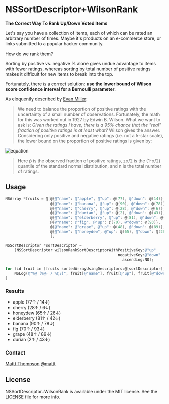 # NSSortDescriptor+WilsonRank

**The Correct Way To Rank Up/Down Voted Items**

Let's say you have a collection of items, each of which can be rated an arbitrary number of times. Maybe it's products on an e-commerce store, or links submitted to a popular hacker community.

How do we rank them?

Sorting by positive vs. negative % alone gives undue advantage to items with fewer ratings, whereas sorting by total number of positive ratings makes it difficult for new items to break into the top.

Fortunately, there _is_ a correct solution: **use the lower bound of Wilson score confidence interval for a Bernoulli parameter**.

As eloquently described by [Evan Miller](http://www.evanmiller.org/how-not-to-sort-by-average-rating.html#changes):

> We need to balance the proportion of positive ratings with the uncertainty of a small number of observations. Fortunately, the math for this was worked out in 1927 by Edwin B. Wilson. What we want to ask is: _Given the ratings I have, there is a 95% chance that the "real" fraction of positive ratings is at least what?_ Wilson gives the answer. Considering only positive and negative ratings (i.e. not a 5-star scale), the lower bound on the proportion of positive ratings is given by:

![equation](http://www.evanmiller.org/images/rating-equation.png)

> Here p̂ is the observed fraction of positive ratings, zα/2 is the (1-α/2) quantile of the standard normal distribution, and n is the total number of ratings.

## Usage

```objective-c
NSArray *fruits = @[@{@"name": @"apple", @"up": @(77), @"down": @(14)},
                    @{@"name": @"banana", @"up": @(90), @"down": @(78)},
                    @{@"name": @"cherry", @"up": @(28), @"down": @(6)},
                    @{@"name": @"durian", @"up": @(2), @"down": @(43)},
                    @{@"name": @"elderberry", @"up": @(81), @"down": @(42)},
                    @{@"name": @"fig", @"up": @(70), @"down": @(93)},
                    @{@"name": @"grape", @"up": @(48), @"down": @(89)},
                    @{@"name": @"honeydew", @"up": @(65), @"down": @(26)},
                    ];

NSSortDescriptor *sortDescriptor =
    [NSSortDescriptor wilsonRankSortDescriptorWithPositiveKey:@"up"
                                                  negativeKey:@"down"
                                                    ascending:NO];

for (id fruit in [fruits sortedArrayUsingDescriptors:@[sortDescriptor]]) {
    NSLog(@"%@ (%@↑ / %@↓)", fruit[@"name"], fruit[@"up"], fruit[@"down"]);
}
```

### Results

- apple (77↑ / 14↓)
- cherry (28↑ / 6↓)
- honeydew (65↑ / 26↓)
- elderberry (81↑ / 42↓)
- banana (90↑ / 78↓)
- fig (70↑ / 93↓)
- grape (48↑ / 89↓)
- durian (2↑ / 43↓)

### Contact

[Mattt Thompson](http://github.com/mattt)
[@mattt](https://twitter.com/mattt)

## License

NSSortDescriptor+WilsonRank is available under the MIT license. See the LICENSE file for more info.
